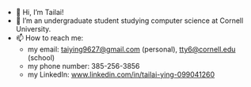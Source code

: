 - 👋 Hi, I’m Tailai!
- 👀 I’m an undergraduate student studying computer science at Cornell University.
- 📫 How to reach me:
  - my email: taiying9627@gmail.com (personal), tty6@cornell.edu (school)
  - my phone number: 385-256-3856
  - my LinkedIn: www.linkedin.com/in/tailai-ying-099041260

<!---
tailaiying32/tailaiying32 is a ✨ special ✨ repository because its `README.md` (this file) appears on your GitHub profile.
You can click the Preview link to take a look at your changes.
--->
